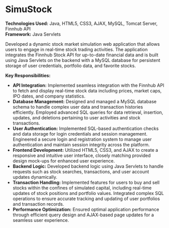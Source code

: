 # SimuStock

**Technologies Used:** Java, HTML5, CSS3, AJAX, MySQL, Tomcat Server, Finnhub API  
**Framework:** Java Servlets  

Developed a dynamic stock market simulation web application that allows users to engage in real-time stock trading activities. The application integrates the Finnhub Stock API for up-to-date financial data and is built using Java Servlets on the backend with a MySQL database for persistent storage of user credentials, portfolio data, and favorite stocks.

**Key Responsibilities:**
- **API Integration:** Implemented seamless integration with the Finnhub API to fetch and display real-time stock data including prices, market caps, IPO dates, and company statistics.
- **Database Management:** Designed and managed a MySQL database schema to handle complex user data and transaction histories efficiently. Employed advanced SQL queries for data retrieval, insertion, updates, and deletions pertaining to user activities and stock transactions.
- **User Authentication:** Implemented SQL-based authentication checks and data storage for login credentials and session management. Engineered a secure login and registration system to manage user authentication and maintain session integrity across the platform. 
- **Frontend Development:** Utilized HTML5, CSS3, and AJAX to create a responsive and intuitive user interface, closely matching provided design mock-ups for enhanced user experience.
- **Backend Logic:** Developed backend logic using Java Servlets to handle requests such as stock searches, transactions, and user account updates dynamically.
- **Transaction Handling:** Implemented features for users to buy and sell stocks within the confines of simulated capital, including real-time updates of stock positions and portfolio values. Integrated complex SQL operations to ensure accurate tracking and updating of user portfolios and transaction records.
- **Performance Optimization:** Ensured optimal application performance through efficient query design and AJAX-based page updates for a seamless user experience.
